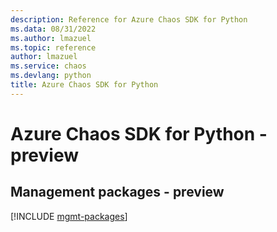 ```yaml
---
description: Reference for Azure Chaos SDK for Python
ms.data: 08/31/2022
ms.author: lmazuel
ms.topic: reference
author: lmazuel
ms.service: chaos
ms.devlang: python
title: Azure Chaos SDK for Python
---
```

# Azure Chaos SDK for Python - preview

## Management packages - preview
[!INCLUDE [mgmt-packages](chaos-mgmt-index.md)]